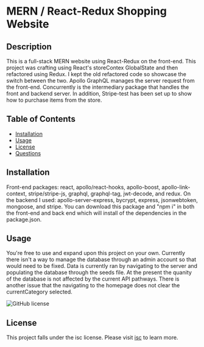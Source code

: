 # MERN / React-Redux Shopping Website

## Description

This is a full-stack MERN website using React-Redux on the front-end. This project was crafting using React's storeContex GlobalState and then refactored using Redux. I kept the old refactored code so showcase the switch between the two. Apollo GraphQL manages the server request from the front-end. Concurrently is the intermediary package that handles the front and backend server. In addition, Stripe-test has been set up to show how to purchase items from the store. 
    
## Table of Contents 
* [Installation](#Installation) 
* [Usage](#Usage) 
* [License](#License) 
* [Questions](#Questions) 

## Installation

Front-end packages: react, apollo/react-hooks, apollo-boost, apollo-link-context,  stripe/stripe-js, graphql, graphql-tag, jwt-decode, and redux. On the backend I used: apollo-server-express, bycrypt, express, jsonwebtoken, mongoose, and stripe. You can download this package and "npm i" in both the front-end and back end which will install of the dependencies in the package.json.   
    
## Usage

You're free to use and expand upon this project on your own. Currently there isn't a way to manage the database through an admin account so that would need to be fixed. Data is currently ran by navigating to the server and populating the database through the seeds file. At the present the quanity of the database is not affected by the current API pathways. There is another issue that the navigating to the homepage does not clear the currentCategory selected. 
    
![GitHub license](https://img.shields.io/badge/license-isc-blue.svg)

## License
    
This project falls under the isc license. Please visit [isc](https://choosealicense.com/licenses/isc) to learn more.